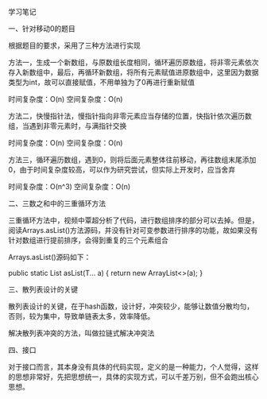 学习笔记

一、针对移动0的题目

根据题目的要求，采用了三种方法进行实现

方法一，生成一个新数组，与原数组长度相同，循环遍历原数组，将非零元素依次存入新数组中，最后，再循环新数组，将所有元素赋值进原数组中，这里因为数据类型为int，故可以直接赋值，不用单独为了0再进行重新赋值

时间复杂度：O(n)
空间复杂度：O(n)

方法二，快慢指针法，慢指针指向非零元素应当存储的位置，快指针依次遍历数组，当遇到非零元素时，与满指针交换

时间复杂度：O(n)
空间复杂度：O(n)

方法三，循环遍历数组，遇到0，则将后面元素整体往前移动，再往数组末尾添加0，由于时间复杂度较高，可以作为研究尝试，但实际上开发时，应当舍弃

时间复杂度：O(n^3)
空间复杂度：O(n)

二、三数之和中的三重循环方法

三重循环方法中，视频中覃超分析了代码，进行数组排序的部分可以去掉。但是，阅读Arrays.asList()方法源码，并没有针对可变参数进行排序的功能，故如果没有针对数组进行提前排序，会得到重复的三个元素组合

Arrays.asList()源码如下：

public static <T> List<T> asList(T... a) {
	return new ArrayList<>(a);
}

三、散列表设计的关键

散列表设计的关键，在于hash函数，设计好，冲突较少，能够让数值分散均匀，否则，较为集中，导致单链表太多，效率降低。

解决散列表冲突的方法，叫做拉链式解决冲突法

四、接口

对于接口而言，其本身没有具体的代码实现，定义的是一种能力，个人觉得，这样的思想非常好，先把思想统一，具体的实现方式，可以千差万别，但不会跑出核心思想。

